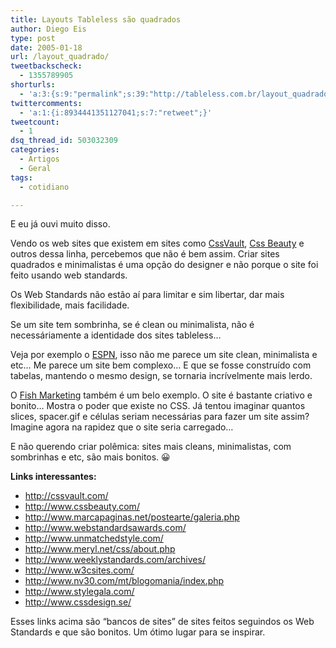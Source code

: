 ```yaml
---
title: Layouts Tableless são quadrados
author: Diego Eis
type: post
date: 2005-01-18
url: /layout_quadrado/
tweetbackscheck:
  - 1355789905
shorturls:
  - 'a:3:{s:9:"permalink";s:39:"http://tableless.com.br/layout_quadrado";s:7:"tinyurl";s:26:"http://tinyurl.com/4yqonxv";s:4:"isgd";s:19:"http://is.gd/vS5MXg";}'
twittercomments:
  - 'a:1:{i:8934441351127041;s:7:"retweet";}'
tweetcount:
  - 1
dsq_thread_id: 503032309
categories:
  - Artigos
  - Geral
tags:
  - cotidiano

---
```

E eu já ouvi muito disso.
                  
Vendo os web sites que existem em sites como [CssVault][1], [Css Beauty][2] e outros dessa linha, percebemos que não é bem assim. Criar sites quadrados e minimalistas é uma opção do designer e não porque o site foi feito usando web standards. 

Os Web Standards não estão aí para limitar e sim libertar, dar mais flexibilidade, mais facilidade.
                  
Se um site tem sombrinha, se é clean ou minimalista, não é necessáriamente a identidade dos sites tableless&#8230; 
                  
Veja por exemplo o [ESPN][3], isso não me parece um site clean, minimalista e etc&#8230; Me parece um site bem complexo&#8230; E que se fosse construído com tabelas, mantendo o mesmo design, se tornaria incrívelmente mais lerdo. 

O [Fish Marketing][4] também é um belo exemplo. O site é bastante criativo e bonito&#8230; Mostra o poder que existe no CSS. Já tentou imaginar quantos slices, spacer.gif e células seriam necessárias para fazer um site assim? Imagine agora na rapidez que o site seria carregado&#8230; 

E não querendo criar polêmica: sites mais cleans, minimalistas, com sombrinhas e etc, são mais bonitos. 😀 

**Links interessantes:** 

  * <http://cssvault.com/>
  * <http://www.cssbeauty.com/>
  * <http://www.marcapaginas.net/postearte/galeria.php>
  * <http://www.webstandardsawards.com/>
  * <http://www.unmatchedstyle.com/>
  * <http://www.meryl.net/css/about.php>
  * <http://www.weeklystandards.com/archives/>
  * <http://www.w3csites.com/>
  * <http://www.nv30.com/mt/blogomania/index.php>
  * <http://www.stylegala.com/>
  * <http://www.cssdesign.se/>

Esses links acima são &#8220;bancos de sites&#8221; de sites feitos seguindos os Web Standards e que são bonitos. Um ótimo lugar para se inspirar.

 [1]: http://www.cssvault.com/
 [2]: http://www.cssbeauty.com/
 [3]: http://www.espn.com/
 [4]: http://www.fishmarketing.net/